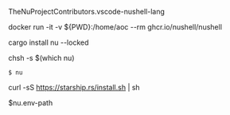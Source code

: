 TheNuProjectContributors.vscode-nushell-lang

docker run -it -v ${PWD}:/home/aoc --rm ghcr.io/nushell/nushell 

cargo install nu --locked

chsh -s $(which nu)

`$ nu`

curl -sS https://starship.rs/install.sh | sh

$nu.env-path
